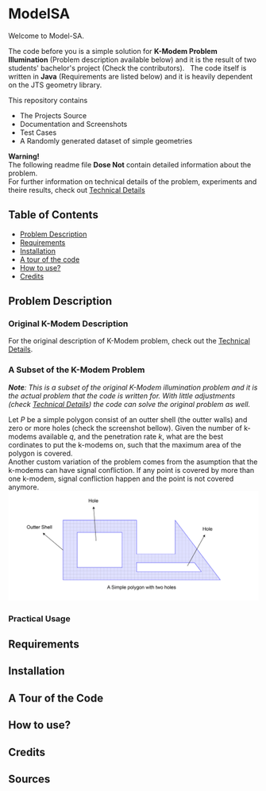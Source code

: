 # ModelSA

Welcome to Model-SA.   

The code before you is a simple solution for **K-Modem Problem Illumination** (Problem description available below) and it is the result of two students' bachelor's project (Check the contributors).  
The code itself is written in __Java__ (Requirements are listed below) and it is heavily dependent on the JTS geometry library.   

This repository contains   
- The Projects Source   
- Documentation and Screenshots   
- Test Cases   
- A Randomly generated dataset of simple geometries   

**Warning!**   
The following readme file **Dose Not** contain detailed information about the problem.   
For further information on technical details of the problem, experiments and theire results, check out [Technical Details](TechincalDetails.md)

## Table of Contents
* [Problem Description](#problem-description)
* [Requirements](#requirements)
* [Installation](#installation) 
* [A tour of the code](#a_tour_of_the_code) 
* [How to use?](#how_to_use?)
* [Credits](#credits)  

## Problem Description
### Original K-Modem Description
For the original description of K-Modem problem, check out the [Technical Details](TechincalDetails.md/#problem_description).   
### A Subset of the K-Modem Problem
_**Note**: This is a subset of the original K-Modem illumination problem and it is the actual problem that the code is written for. With little adjustments (check [Technical Details](TechincalDetails.md/#problem_description)) the code can solve the original problem as well._  
  

Let _P_ be a simple polygon consist of an outter shell (the outter walls) and zero or more holes (check the screenshot bellow). Given the number of k-modems available _q_, and the penetration rate _k_, what are the best cordinates to put the k-modems on, such that the maximum area of the polygon is covered.   
Another custom variation of the problem comes from the asumption that the k-modems can have signal confliction. If any point is covered by more than one k-modem, signal confliction happen and the point is not covered anymore.
![sc1](/docs/screenshots/sc1.jpg)


### Practical Usage

## Requirements

## Installation

## A Tour of the Code

## How to use?

## Credits

## Sources